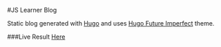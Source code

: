 #JS Learner Blog

Static blog generated with [Hugo](http://gohugo.io/) and uses [Hugo Future Imperfect](https://github.com/jpescador/hugo-future-imperfect) theme.

###Live Result
[Here](https://okpc-okpc.github.io/jsl/)